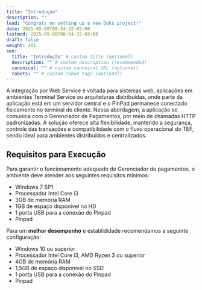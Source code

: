 ```yaml
---
title: "Introdução"
description: ""
lead: "Congrats on setting up a new Doks project!"
date: 2025-05-08T08:54:32-03:00
lastmod: 2025-05-08T08:54:32-03:00
draft: false
weight: 401
seo:
  title: "Introdução" # custom title (optional)
  description: "" # custom description (recommended)
  canonical: "" # custom canonical URL (optional)
  robots: "" # custom robot tags (optional)
---
```

A integração por Web Service é voltada para sistemas web, aplicações em ambientes Terminal Service ou arquiteturas distribuídas, onde parte da aplicação está em um servidor central e o PinPad permanece conectado fisicamente no terminal do cliente. Nessa abordagem, a aplicação se comunica com o Gerenciador de Pagamentos, por meio de chamadas HTTP padronizadas.  A solução oferece alta flexibilidade, mantendo a segurança, controle das transações e compatibilidade com o fluxo operacional do TEF, sendo ideal para ambientes distribuídos e centralizados.


## Requisitos para Execução

Para garantir o funcionamento adequado do Gerenciador de pagamentos, o ambiente deve atender aos seguintes requisitos mínimos:

- Windows 7 SP1
- Processador Intel Core i3
- 3GB de memória RAM
- 1GB de espaço disponível no HD
- 1 porta USB para a conexão do Pinpad
- Pinpad

Para um **melhor desempenho** e establididade recomendamos a seguinte configuração:

- Windows 10 ou superior
- Processador Intel Core i3, AMD Ryzen 3 ou superior
- 4GB de memória RAM
- 1,5GB de espaço disponível no SSD
- 1 porta USB para a conexão do Pinpad
- Pinpad
